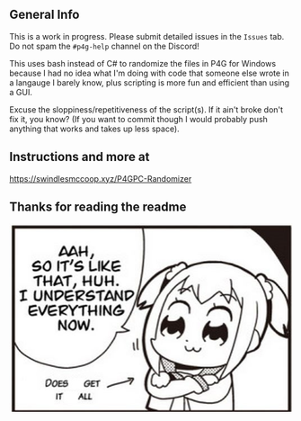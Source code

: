 ## General Info
This is a work in progress. Please submit detailed issues in the `Issues` tab. Do not spam the `#p4g-help` channel on the Discord!

This uses bash instead of C# to randomize the files in P4G for Windows because I had no idea what I'm doing with code that someone else wrote in a langauge I barely know, plus scripting is more fun and efficient than using a GUI.

Excuse the sloppiness/repetitiveness of the script(s). If it ain't broke don't fix it, you know? (If you want to commit though I would probably push anything that works and takes up less space).

## Instructions and more at
https://swindlesmccoop.xyz/P4GPC-Randomizer

## Thanks for reading the readme
![alt text](https://github.com/swindlesmccoop/P4GPC-Randomizer/blob/main/1.jpg?raw=true)

